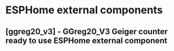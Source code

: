 # ESPHome external components
## [ggreg20_v3] - GGreg20_V3 Geiger counter ready to use ESPHome external component
